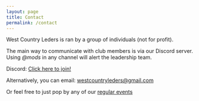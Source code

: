 ```yaml
---
layout: page
title: Contact
permalink: /contact
---
```


West Country Leders is ran by a group of individuals (not for profit).

The main way to communicate with club members is via our Discord server.
Using *@mods* in any channel will alert the leadership team.

Discord: [Click here to join!](https://discord.gg/JuuxmmbgG7)

Alternatively, you can email: <a href="mailto:westcountryleders@gmail.com">westcountryleders@gmail.com</a>

Or feel free to just pop by any of our [regular events](events.md)
